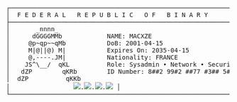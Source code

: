 <pre>
┌────────────────────────────────────────────────────────────────────┐
│  F E D E R A L   R E P U B L I C   O F   B I N A R Y               │
├────────────────────────────────────────────────────────────────────┤
│       _nnnn_                                                       │
│      dGGGGMMb            NAME: MACXZE                              │
│     @p~qp~~qMb           DoB: 2001-04-15                           │
│     M|@||@) M|           Expires On: 2035-04-15                    │
│     @,----.JM|           Nationality: FRANCE                       │
│    JS^\__/  qKL          Role: Sysadmin • Network • Security       │
│   dZP        qKRb        ID Number: 8##2 99#2 ##77 #3## 5#04       │
│  dZP          qKKb                                                 │
│                 <img src="https://img.shields.io/badge/Python-3776AB?logo=python&logoColor=white"/>.<img src="https://img.shields.io/badge/Node.js-339933?logo=node.js&logoColor=white"/>.<img src="https://img.shields.io/badge/TypeScript-3178C6?logo=typescript&logoColor=white"/>.<img src="https://img.shields.io/badge/Express.js-000000?logo=express&logoColor=white"/> │     
└────────────────────────────────────────────────────────────────────┘
